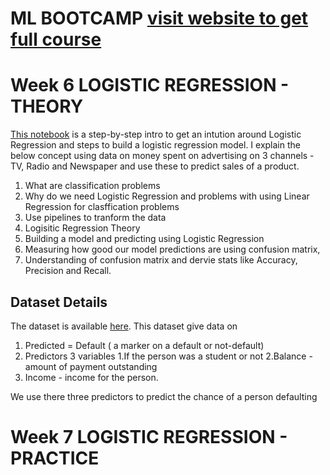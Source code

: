 # ML BOOTCAMP [visit website to get full course](www.bharathkreddy.com)
# Week 6 LOGISTIC REGRESSION - THEORY

[This notebook](https://github.com/bharathkreddy/Logistic-Regression/blob/master/Logistic%20Regression%20Theory.ipynb) is a step-by-step intro to get an intution around Logistic Regression and steps to build a logistic regression model. I explain the below concept using data on money spent on advertising on 3 channels - TV, Radio and Newspaper and use these to predict sales of a product.
 1. What are classification problems
 2. Why do we need Logistic Regression and problems with using Linear Regression for clasffication problems
 3. Use pipelines to tranform the data
 4. Logisitic Regression Theory
 5. Building a model and predicting using Logistic Regression
 6. Measuring how good our model predictions are using confusion matrix, 
 7. Understanding of confusion matrix and dervie stats like Accuracy, Precision and Recall.
 
 ## Dataset Details
 The dataset is available [here](https://github.com/bharathkreddy/Logistic-Regression/blob/master/Data/Default.xlsx). This dataset give data on 
 1. Predicted = Default ( a marker on a default or not-default)
 2. Predictors 3 variables
  1.If the person was a student or not
  2.Balance - amount of payment outstanding
  3. Income - income for the person.
  
We use there three predictors to predict the chance of a person defaulting

 
 # Week 7 LOGISTIC REGRESSION - PRACTICE
